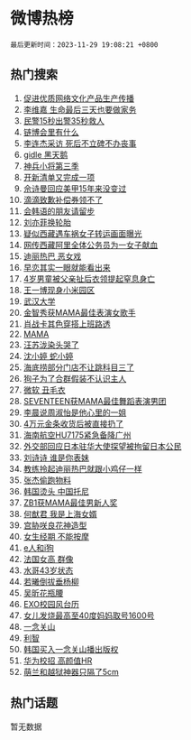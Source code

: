 # 微博热榜

`最后更新时间：2023-11-29 19:08:21 +0800`

## 热门搜索

1. [促进优质网络文化产品生产传播](https://m.weibo.cn/search?containerid=100103type%3D1%26t%3D10%26q%3D%23%E4%BF%83%E8%BF%9B%E4%BC%98%E8%B4%A8%E7%BD%91%E7%BB%9C%E6%96%87%E5%8C%96%E4%BA%A7%E5%93%81%E7%94%9F%E4%BA%A7%E4%BC%A0%E6%92%AD%23&stream_entry_id=51&isnewpage=1&extparam=seat%3D1%26pos%3D0%26dgr%3D0%26cate%3D10103%26c_type%3D51%26q%3D%2523%25E4%25BF%2583%25E8%25BF%259B%25E4%25BC%2598%25E8%25B4%25A8%25E7%25BD%2591%25E7%25BB%259C%25E6%2596%2587%25E5%258C%2596%25E4%25BA%25A7%25E5%2593%2581%25E7%2594%259F%25E4%25BA%25A7%25E4%25BC%25A0%25E6%2592%25AD%2523%26stream_entry_id%3D51%26filter_type%3Drealtimehot%26display_time%3D1701256094%26pre_seqid%3D1701256094158016535219)
1. [李维嘉 生命最后三天也要做家务](https://m.weibo.cn/search?containerid=100103type%3D1%26t%3D10%26q%3D%E6%9D%8E%E7%BB%B4%E5%98%89+%E7%94%9F%E5%91%BD%E6%9C%80%E5%90%8E%E4%B8%89%E5%A4%A9%E4%B9%9F%E8%A6%81%E5%81%9A%E5%AE%B6%E5%8A%A1&stream_entry_id=31&isnewpage=1&extparam=seat%3D1%26c_type%3D31%26dgr%3D0%26cate%3D5001%26q%3D%25E6%259D%258E%25E7%25BB%25B4%25E5%2598%2589%2520%25E7%2594%259F%25E5%2591%25BD%25E6%259C%2580%25E5%2590%258E%25E4%25B8%2589%25E5%25A4%25A9%25E4%25B9%259F%25E8%25A6%2581%25E5%2581%259A%25E5%25AE%25B6%25E5%258A%25A1%26flag%3D1%26band_rank%3D1%26pos%3D0%26filter_type%3Drealtimehot%26stream_entry_id%3D31%26lcate%3D5001%26realpos%3D1%26display_time%3D1701256094%26pre_seqid%3D1701256094158016535219)
1. [民警15秒出警35秒救人](https://m.weibo.cn/search?containerid=100103type%3D1%26t%3D10%26q%3D%23%E6%B0%91%E8%AD%A615%E7%A7%92%E5%87%BA%E8%AD%A635%E7%A7%92%E6%95%91%E4%BA%BA%23&stream_entry_id=31&isnewpage=1&extparam=seat%3D1%26c_type%3D31%26dgr%3D0%26cate%3D5001%26q%3D%2523%25E6%25B0%2591%25E8%25AD%25A615%25E7%25A7%2592%25E5%2587%25BA%25E8%25AD%25A635%25E7%25A7%2592%25E6%2595%2591%25E4%25BA%25BA%2523%26flag%3D32768%26band_rank%3D2%26pos%3D1%26filter_type%3Drealtimehot%26stream_entry_id%3D31%26lcate%3D5001%26realpos%3D2%26display_time%3D1701256094%26pre_seqid%3D1701256094158016535219)
1. [链博会里有什么](https://m.weibo.cn/search?containerid=100103type%3D1%26t%3D10%26q%3D%23%E9%93%BE%E5%8D%9A%E4%BC%9A%E9%87%8C%E6%9C%89%E4%BB%80%E4%B9%88%23&stream_entry_id=31&isnewpage=1&extparam=seat%3D1%26c_type%3D31%26dgr%3D0%26cate%3D5001%26q%3D%2523%25E9%2593%25BE%25E5%258D%259A%25E4%25BC%259A%25E9%2587%258C%25E6%259C%2589%25E4%25BB%2580%25E4%25B9%2588%2523%26flag%3D0%26band_rank%3D3%26pos%3D2%26filter_type%3Drealtimehot%26stream_entry_id%3D31%26lcate%3D5001%26realpos%3D3%26display_time%3D1701256094%26pre_seqid%3D1701256094158016535219)
1. [李连杰采访 死后不立碑不办丧事](https://m.weibo.cn/search?containerid=100103type%3D1%26t%3D10%26q%3D%E6%9D%8E%E8%BF%9E%E6%9D%B0%E9%87%87%E8%AE%BF+%E6%AD%BB%E5%90%8E%E4%B8%8D%E7%AB%8B%E7%A2%91%E4%B8%8D%E5%8A%9E%E4%B8%A7%E4%BA%8B&stream_entry_id=31&isnewpage=1&extparam=seat%3D1%26c_type%3D31%26dgr%3D0%26cate%3D5001%26q%3D%25E6%259D%258E%25E8%25BF%259E%25E6%259D%25B0%25E9%2587%2587%25E8%25AE%25BF%2520%25E6%25AD%25BB%25E5%2590%258E%25E4%25B8%258D%25E7%25AB%258B%25E7%25A2%2591%25E4%25B8%258D%25E5%258A%259E%25E4%25B8%25A7%25E4%25BA%258B%26flag%3D1%26band_rank%3D4%26pos%3D3%26filter_type%3Drealtimehot%26stream_entry_id%3D31%26lcate%3D5001%26realpos%3D4%26display_time%3D1701256094%26pre_seqid%3D1701256094158016535219)
1. [gidle 黑天鹅](https://m.weibo.cn/search?containerid=100103type%3D1%26t%3D10%26q%3Dgidle+%E9%BB%91%E5%A4%A9%E9%B9%85&stream_entry_id=31&isnewpage=1&extparam=seat%3D1%26c_type%3D31%26dgr%3D0%26cate%3D5001%26q%3Dgidle%2520%25E9%25BB%2591%25E5%25A4%25A9%25E9%25B9%2585%26flag%3D1%26band_rank%3D5%26pos%3D4%26filter_type%3Drealtimehot%26stream_entry_id%3D31%26lcate%3D5001%26realpos%3D5%26display_time%3D1701256094%26pre_seqid%3D1701256094158016535219)
1. [神兵小将第三季](https://m.weibo.cn/search?containerid=100103type%3D1%26t%3D10%26q%3D%E7%A5%9E%E5%85%B5%E5%B0%8F%E5%B0%86%E7%AC%AC%E4%B8%89%E5%AD%A3&stream_entry_id=31&isnewpage=1&extparam=seat%3D1%26c_type%3D31%26dgr%3D0%26cate%3D5001%26q%3D%25E7%25A5%259E%25E5%2585%25B5%25E5%25B0%258F%25E5%25B0%2586%25E7%25AC%25AC%25E4%25B8%2589%25E5%25AD%25A3%26flag%3D0%26band_rank%3D6%26pos%3D5%26filter_type%3Drealtimehot%26stream_entry_id%3D31%26lcate%3D5001%26realpos%3D6%26display_time%3D1701256094%26pre_seqid%3D1701256094158016535219)
1. [开新清单又完成一项](https://m.weibo.cn/search?containerid=100103type%3D1%26t%3D10%26q%3D%23%E5%BC%80%E6%96%B0%E6%B8%85%E5%8D%95%E5%8F%88%E5%AE%8C%E6%88%90%E4%B8%80%E9%A1%B9%23&stream_entry_id=31&isnewpage=1&extparam=seat%3D1%26c_type%3D31%26cate%3D5001%26q%3D%2523%25E5%25BC%2580%25E6%2596%25B0%25E6%25B8%2585%25E5%258D%2595%25E5%258F%2588%25E5%25AE%258C%25E6%2588%2590%25E4%25B8%2580%25E9%25A1%25B9%2523%26topic_ad%3D1%26pos%3D6%26adid%3D212763%26dgr%3D0%26band_rank%3D7%26lcate%3D5001%26stream_entry_id%3D31%26is_ad_pos%3D1%26filter_type%3Drealtimehot%26display_time%3D1701256094%26pre_seqid%3D1701256094158016535219)
1. [佘诗曼回应美甲15年来没变过](https://m.weibo.cn/search?containerid=100103type%3D1%26t%3D10%26q%3D%E4%BD%98%E8%AF%97%E6%9B%BC%E5%9B%9E%E5%BA%94%E7%BE%8E%E7%94%B215%E5%B9%B4%E6%9D%A5%E6%B2%A1%E5%8F%98%E8%BF%87&stream_entry_id=31&isnewpage=1&extparam=seat%3D1%26c_type%3D31%26dgr%3D0%26cate%3D5001%26q%3D%25E4%25BD%2598%25E8%25AF%2597%25E6%259B%25BC%25E5%259B%259E%25E5%25BA%2594%25E7%25BE%258E%25E7%2594%25B215%25E5%25B9%25B4%25E6%259D%25A5%25E6%25B2%25A1%25E5%258F%2598%25E8%25BF%2587%26flag%3D2%26band_rank%3D7%26pos%3D7%26filter_type%3Drealtimehot%26stream_entry_id%3D31%26lcate%3D5001%26realpos%3D7%26display_time%3D1701256094%26pre_seqid%3D1701256094158016535219)
1. [滴滴致歉补偿券领不了](https://m.weibo.cn/search?containerid=100103type%3D1%26t%3D10%26q%3D%23%E6%BB%B4%E6%BB%B4%E8%87%B4%E6%AD%89%E8%A1%A5%E5%81%BF%E5%88%B8%E9%A2%86%E4%B8%8D%E4%BA%86%23&stream_entry_id=31&isnewpage=1&extparam=seat%3D1%26c_type%3D31%26dgr%3D0%26cate%3D5001%26q%3D%2523%25E6%25BB%25B4%25E6%25BB%25B4%25E8%2587%25B4%25E6%25AD%2589%25E8%25A1%25A5%25E5%2581%25BF%25E5%2588%25B8%25E9%25A2%2586%25E4%25B8%258D%25E4%25BA%2586%2523%26flag%3D0%26band_rank%3D8%26pos%3D8%26filter_type%3Drealtimehot%26stream_entry_id%3D31%26lcate%3D5001%26realpos%3D8%26display_time%3D1701256094%26pre_seqid%3D1701256094158016535219)
1. [会韩语的朋友请留步](https://m.weibo.cn/search?containerid=100103type%3D1%26t%3D10%26q%3D%E4%BC%9A%E9%9F%A9%E8%AF%AD%E7%9A%84%E6%9C%8B%E5%8F%8B%E8%AF%B7%E7%95%99%E6%AD%A5&stream_entry_id=31&isnewpage=1&extparam=seat%3D1%26c_type%3D31%26dgr%3D0%26cate%3D5001%26q%3D%25E4%25BC%259A%25E9%259F%25A9%25E8%25AF%25AD%25E7%259A%2584%25E6%259C%258B%25E5%258F%258B%25E8%25AF%25B7%25E7%2595%2599%25E6%25AD%25A5%26flag%3D1%26band_rank%3D9%26pos%3D9%26filter_type%3Drealtimehot%26stream_entry_id%3D31%26lcate%3D5001%26realpos%3D9%26display_time%3D1701256094%26pre_seqid%3D1701256094158016535219)
1. [刘亦菲换轮胎](https://m.weibo.cn/search?containerid=100103type%3D1%26t%3D10%26q%3D%23%E5%88%98%E4%BA%A6%E8%8F%B2%E6%8D%A2%E8%BD%AE%E8%83%8E%23&stream_entry_id=31&isnewpage=1&extparam=seat%3D1%26c_type%3D31%26dgr%3D0%26cate%3D5001%26q%3D%2523%25E5%2588%2598%25E4%25BA%25A6%25E8%258F%25B2%25E6%258D%25A2%25E8%25BD%25AE%25E8%2583%258E%2523%26flag%3D0%26band_rank%3D10%26pos%3D10%26filter_type%3Drealtimehot%26stream_entry_id%3D31%26lcate%3D5001%26realpos%3D10%26display_time%3D1701256094%26pre_seqid%3D1701256094158016535219)
1. [疑似西藏遇车祸女子转运画面曝光](https://m.weibo.cn/search?containerid=100103type%3D1%26t%3D10%26q%3D%23%E7%96%91%E4%BC%BC%E8%A5%BF%E8%97%8F%E9%81%87%E8%BD%A6%E7%A5%B8%E5%A5%B3%E5%AD%90%E8%BD%AC%E8%BF%90%E7%94%BB%E9%9D%A2%E6%9B%9D%E5%85%89%23&stream_entry_id=31&isnewpage=1&extparam=seat%3D1%26c_type%3D31%26dgr%3D0%26cate%3D5001%26q%3D%2523%25E7%2596%2591%25E4%25BC%25BC%25E8%25A5%25BF%25E8%2597%258F%25E9%2581%2587%25E8%25BD%25A6%25E7%25A5%25B8%25E5%25A5%25B3%25E5%25AD%2590%25E8%25BD%25AC%25E8%25BF%2590%25E7%2594%25BB%25E9%259D%25A2%25E6%259B%259D%25E5%2585%2589%2523%26flag%3D1%26band_rank%3D11%26pos%3D11%26filter_type%3Drealtimehot%26stream_entry_id%3D31%26lcate%3D5001%26realpos%3D11%26display_time%3D1701256094%26pre_seqid%3D1701256094158016535219)
1. [网传西藏阿里全体公务员为一女子献血](https://m.weibo.cn/search?containerid=100103type%3D1%26t%3D10%26q%3D%23%E7%BD%91%E4%BC%A0%E8%A5%BF%E8%97%8F%E9%98%BF%E9%87%8C%E5%85%A8%E4%BD%93%E5%85%AC%E5%8A%A1%E5%91%98%E4%B8%BA%E4%B8%80%E5%A5%B3%E5%AD%90%E7%8C%AE%E8%A1%80%23&stream_entry_id=31&isnewpage=1&extparam=seat%3D1%26c_type%3D31%26dgr%3D0%26cate%3D5001%26q%3D%2523%25E7%25BD%2591%25E4%25BC%25A0%25E8%25A5%25BF%25E8%2597%258F%25E9%2598%25BF%25E9%2587%258C%25E5%2585%25A8%25E4%25BD%2593%25E5%2585%25AC%25E5%258A%25A1%25E5%2591%2598%25E4%25B8%25BA%25E4%25B8%2580%25E5%25A5%25B3%25E5%25AD%2590%25E7%258C%25AE%25E8%25A1%2580%2523%26flag%3D0%26band_rank%3D12%26pos%3D12%26filter_type%3Drealtimehot%26stream_entry_id%3D31%26lcate%3D5001%26realpos%3D12%26display_time%3D1701256094%26pre_seqid%3D1701256094158016535219)
1. [迪丽热巴 恶女戏](https://m.weibo.cn/search?containerid=100103type%3D1%26t%3D10%26q%3D%E8%BF%AA%E4%B8%BD%E7%83%AD%E5%B7%B4+%E6%81%B6%E5%A5%B3%E6%88%8F&stream_entry_id=31&isnewpage=1&extparam=seat%3D1%26c_type%3D31%26dgr%3D0%26cate%3D5001%26q%3D%25E8%25BF%25AA%25E4%25B8%25BD%25E7%2583%25AD%25E5%25B7%25B4%2520%25E6%2581%25B6%25E5%25A5%25B3%25E6%2588%258F%26flag%3D0%26band_rank%3D13%26pos%3D13%26filter_type%3Drealtimehot%26stream_entry_id%3D31%26lcate%3D5001%26realpos%3D13%26display_time%3D1701256094%26pre_seqid%3D1701256094158016535219)
1. [早恋其实一眼就能看出来](https://m.weibo.cn/search?containerid=100103type%3D1%26t%3D10%26q%3D%E6%97%A9%E6%81%8B%E5%85%B6%E5%AE%9E%E4%B8%80%E7%9C%BC%E5%B0%B1%E8%83%BD%E7%9C%8B%E5%87%BA%E6%9D%A5&stream_entry_id=31&isnewpage=1&extparam=seat%3D1%26c_type%3D31%26dgr%3D0%26cate%3D5001%26q%3D%25E6%2597%25A9%25E6%2581%258B%25E5%2585%25B6%25E5%25AE%259E%25E4%25B8%2580%25E7%259C%25BC%25E5%25B0%25B1%25E8%2583%25BD%25E7%259C%258B%25E5%2587%25BA%25E6%259D%25A5%26flag%3D1%26band_rank%3D14%26pos%3D14%26filter_type%3Drealtimehot%26stream_entry_id%3D31%26lcate%3D5001%26realpos%3D14%26display_time%3D1701256094%26pre_seqid%3D1701256094158016535219)
1. [4岁男童被父亲扯后衣领提起窒息身亡](https://m.weibo.cn/search?containerid=100103type%3D1%26t%3D10%26q%3D%234%E5%B2%81%E7%94%B7%E7%AB%A5%E8%A2%AB%E7%88%B6%E4%BA%B2%E6%89%AF%E5%90%8E%E8%A1%A3%E9%A2%86%E6%8F%90%E8%B5%B7%E7%AA%92%E6%81%AF%E8%BA%AB%E4%BA%A1%23&stream_entry_id=31&isnewpage=1&extparam=seat%3D1%26c_type%3D31%26dgr%3D0%26cate%3D5001%26q%3D%25234%25E5%25B2%2581%25E7%2594%25B7%25E7%25AB%25A5%25E8%25A2%25AB%25E7%2588%25B6%25E4%25BA%25B2%25E6%2589%25AF%25E5%2590%258E%25E8%25A1%25A3%25E9%25A2%2586%25E6%258F%2590%25E8%25B5%25B7%25E7%25AA%2592%25E6%2581%25AF%25E8%25BA%25AB%25E4%25BA%25A1%2523%26flag%3D2%26band_rank%3D15%26pos%3D15%26filter_type%3Drealtimehot%26stream_entry_id%3D31%26lcate%3D5001%26realpos%3D15%26display_time%3D1701256094%26pre_seqid%3D1701256094158016535219)
1. [王一博现身小米园区](https://m.weibo.cn/search?containerid=100103type%3D1%26t%3D10%26q%3D%23%E7%8E%8B%E4%B8%80%E5%8D%9A%E7%8E%B0%E8%BA%AB%E5%B0%8F%E7%B1%B3%E5%9B%AD%E5%8C%BA%23&stream_entry_id=31&isnewpage=1&extparam=seat%3D1%26c_type%3D31%26dgr%3D0%26cate%3D5001%26q%3D%2523%25E7%258E%258B%25E4%25B8%2580%25E5%258D%259A%25E7%258E%25B0%25E8%25BA%25AB%25E5%25B0%258F%25E7%25B1%25B3%25E5%259B%25AD%25E5%258C%25BA%2523%26flag%3D1%26band_rank%3D16%26pos%3D16%26filter_type%3Drealtimehot%26stream_entry_id%3D31%26lcate%3D5001%26realpos%3D16%26display_time%3D1701256094%26pre_seqid%3D1701256094158016535219)
1. [武汉大学](https://m.weibo.cn/search?containerid=100103type%3D1%26t%3D10%26q%3D%E6%AD%A6%E6%B1%89%E5%A4%A7%E5%AD%A6&stream_entry_id=31&isnewpage=1&extparam=seat%3D1%26c_type%3D31%26dgr%3D0%26cate%3D5001%26q%3D%25E6%25AD%25A6%25E6%25B1%2589%25E5%25A4%25A7%25E5%25AD%25A6%26flag%3D0%26band_rank%3D17%26pos%3D17%26filter_type%3Drealtimehot%26stream_entry_id%3D31%26lcate%3D5001%26realpos%3D17%26display_time%3D1701256094%26pre_seqid%3D1701256094158016535219)
1. [金智秀获MAMA最佳表演女歌手](https://m.weibo.cn/search?containerid=100103type%3D1%26t%3D10%26q%3D%23%E9%87%91%E6%99%BA%E7%A7%80%E8%8E%B7MAMA%E6%9C%80%E4%BD%B3%E8%A1%A8%E6%BC%94%E5%A5%B3%E6%AD%8C%E6%89%8B%23&stream_entry_id=31&isnewpage=1&extparam=seat%3D1%26c_type%3D31%26dgr%3D0%26cate%3D5001%26q%3D%2523%25E9%2587%2591%25E6%2599%25BA%25E7%25A7%2580%25E8%258E%25B7MAMA%25E6%259C%2580%25E4%25BD%25B3%25E8%25A1%25A8%25E6%25BC%2594%25E5%25A5%25B3%25E6%25AD%258C%25E6%2589%258B%2523%26flag%3D1%26band_rank%3D18%26pos%3D18%26filter_type%3Drealtimehot%26stream_entry_id%3D31%26lcate%3D5001%26realpos%3D18%26display_time%3D1701256094%26pre_seqid%3D1701256094158016535219)
1. [肖战卡其色穿搭上班路透](https://m.weibo.cn/search?containerid=100103type%3D1%26t%3D10%26q%3D%23%E8%82%96%E6%88%98%E5%8D%A1%E5%85%B6%E8%89%B2%E7%A9%BF%E6%90%AD%E4%B8%8A%E7%8F%AD%E8%B7%AF%E9%80%8F%23&stream_entry_id=31&isnewpage=1&extparam=seat%3D1%26c_type%3D31%26dgr%3D0%26cate%3D5001%26q%3D%2523%25E8%2582%2596%25E6%2588%2598%25E5%258D%25A1%25E5%2585%25B6%25E8%2589%25B2%25E7%25A9%25BF%25E6%2590%25AD%25E4%25B8%258A%25E7%258F%25AD%25E8%25B7%25AF%25E9%2580%258F%2523%26flag%3D1%26band_rank%3D19%26pos%3D19%26filter_type%3Drealtimehot%26stream_entry_id%3D31%26lcate%3D5001%26realpos%3D19%26display_time%3D1701256094%26pre_seqid%3D1701256094158016535219)
1. [MAMA](https://m.weibo.cn/search?containerid=100103type%3D1%26t%3D10%26q%3DMAMA&stream_entry_id=31&isnewpage=1&extparam=seat%3D1%26c_type%3D31%26dgr%3D0%26cate%3D5001%26q%3DMAMA%26flag%3D0%26band_rank%3D20%26pos%3D20%26filter_type%3Drealtimehot%26stream_entry_id%3D31%26lcate%3D5001%26realpos%3D20%26display_time%3D1701256094%26pre_seqid%3D1701256094158016535219)
1. [汪苏泷染头哭了](https://m.weibo.cn/search?containerid=100103type%3D1%26t%3D10%26q%3D%23%E6%B1%AA%E8%8B%8F%E6%B3%B7%E6%9F%93%E5%A4%B4%E5%93%AD%E4%BA%86%23&stream_entry_id=31&isnewpage=1&extparam=seat%3D1%26c_type%3D31%26dgr%3D0%26cate%3D5001%26q%3D%2523%25E6%25B1%25AA%25E8%258B%258F%25E6%25B3%25B7%25E6%259F%2593%25E5%25A4%25B4%25E5%2593%25AD%25E4%25BA%2586%2523%26flag%3D1%26band_rank%3D21%26pos%3D21%26filter_type%3Drealtimehot%26stream_entry_id%3D31%26lcate%3D5001%26realpos%3D21%26display_time%3D1701256094%26pre_seqid%3D1701256094158016535219)
1. [沈小婷 蛇小婷](https://m.weibo.cn/search?containerid=100103type%3D1%26t%3D10%26q%3D%E6%B2%88%E5%B0%8F%E5%A9%B7+%E8%9B%87%E5%B0%8F%E5%A9%B7&stream_entry_id=31&isnewpage=1&extparam=seat%3D1%26c_type%3D31%26dgr%3D0%26cate%3D5001%26q%3D%25E6%25B2%2588%25E5%25B0%258F%25E5%25A9%25B7%2520%25E8%259B%2587%25E5%25B0%258F%25E5%25A9%25B7%26flag%3D1%26band_rank%3D22%26pos%3D22%26filter_type%3Drealtimehot%26stream_entry_id%3D31%26lcate%3D5001%26realpos%3D22%26display_time%3D1701256094%26pre_seqid%3D1701256094158016535219)
1. [海底捞部分门店不让跳科目三了](https://m.weibo.cn/search?containerid=100103type%3D1%26t%3D10%26q%3D%23%E6%B5%B7%E5%BA%95%E6%8D%9E%E9%83%A8%E5%88%86%E9%97%A8%E5%BA%97%E4%B8%8D%E8%AE%A9%E8%B7%B3%E7%A7%91%E7%9B%AE%E4%B8%89%E4%BA%86%23&stream_entry_id=31&isnewpage=1&extparam=seat%3D1%26c_type%3D31%26dgr%3D0%26cate%3D5001%26q%3D%2523%25E6%25B5%25B7%25E5%25BA%2595%25E6%258D%259E%25E9%2583%25A8%25E5%2588%2586%25E9%2597%25A8%25E5%25BA%2597%25E4%25B8%258D%25E8%25AE%25A9%25E8%25B7%25B3%25E7%25A7%2591%25E7%259B%25AE%25E4%25B8%2589%25E4%25BA%2586%2523%26flag%3D1%26band_rank%3D23%26pos%3D23%26filter_type%3Drealtimehot%26stream_entry_id%3D31%26lcate%3D5001%26realpos%3D23%26display_time%3D1701256094%26pre_seqid%3D1701256094158016535219)
1. [狗子为了合群假装不认识主人](https://m.weibo.cn/search?containerid=100103type%3D1%26t%3D10%26q%3D%23%E7%8B%97%E5%AD%90%E4%B8%BA%E4%BA%86%E5%90%88%E7%BE%A4%E5%81%87%E8%A3%85%E4%B8%8D%E8%AE%A4%E8%AF%86%E4%B8%BB%E4%BA%BA%23&stream_entry_id=31&isnewpage=1&extparam=seat%3D1%26c_type%3D31%26dgr%3D0%26cate%3D5001%26q%3D%2523%25E7%258B%2597%25E5%25AD%2590%25E4%25B8%25BA%25E4%25BA%2586%25E5%2590%2588%25E7%25BE%25A4%25E5%2581%2587%25E8%25A3%2585%25E4%25B8%258D%25E8%25AE%25A4%25E8%25AF%2586%25E4%25B8%25BB%25E4%25BA%25BA%2523%26flag%3D1%26band_rank%3D24%26pos%3D24%26filter_type%3Drealtimehot%26stream_entry_id%3D31%26lcate%3D5001%26realpos%3D24%26display_time%3D1701256094%26pre_seqid%3D1701256094158016535219)
1. [微软 丑毛衣](https://m.weibo.cn/search?containerid=100103type%3D1%26t%3D10%26q%3D%E5%BE%AE%E8%BD%AF+%E4%B8%91%E6%AF%9B%E8%A1%A3&stream_entry_id=31&isnewpage=1&extparam=seat%3D1%26c_type%3D31%26dgr%3D0%26cate%3D5001%26q%3D%25E5%25BE%25AE%25E8%25BD%25AF%2520%25E4%25B8%2591%25E6%25AF%259B%25E8%25A1%25A3%26flag%3D1%26band_rank%3D25%26pos%3D25%26filter_type%3Drealtimehot%26stream_entry_id%3D31%26lcate%3D5001%26realpos%3D25%26display_time%3D1701256094%26pre_seqid%3D1701256094158016535219)
1. [SEVENTEEN获MAMA最佳舞蹈表演男团](https://m.weibo.cn/search?containerid=100103type%3D1%26t%3D10%26q%3D%23SEVENTEEN%E8%8E%B7MAMA%E6%9C%80%E4%BD%B3%E8%88%9E%E8%B9%88%E8%A1%A8%E6%BC%94%E7%94%B7%E5%9B%A2%23&stream_entry_id=31&isnewpage=1&extparam=seat%3D1%26c_type%3D31%26dgr%3D0%26cate%3D5001%26q%3D%2523SEVENTEEN%25E8%258E%25B7MAMA%25E6%259C%2580%25E4%25BD%25B3%25E8%2588%259E%25E8%25B9%2588%25E8%25A1%25A8%25E6%25BC%2594%25E7%2594%25B7%25E5%259B%25A2%2523%26flag%3D1%26band_rank%3D26%26pos%3D26%26filter_type%3Drealtimehot%26stream_entry_id%3D31%26lcate%3D5001%26realpos%3D26%26display_time%3D1701256094%26pre_seqid%3D1701256094158016535219)
1. [李晨说周淑怡是他心里的一姐](https://m.weibo.cn/search?containerid=100103type%3D1%26t%3D10%26q%3D%23%E6%9D%8E%E6%99%A8%E8%AF%B4%E5%91%A8%E6%B7%91%E6%80%A1%E6%98%AF%E4%BB%96%E5%BF%83%E9%87%8C%E7%9A%84%E4%B8%80%E5%A7%90%23&stream_entry_id=31&isnewpage=1&extparam=seat%3D1%26c_type%3D31%26dgr%3D0%26cate%3D5001%26q%3D%2523%25E6%259D%258E%25E6%2599%25A8%25E8%25AF%25B4%25E5%2591%25A8%25E6%25B7%2591%25E6%2580%25A1%25E6%2598%25AF%25E4%25BB%2596%25E5%25BF%2583%25E9%2587%258C%25E7%259A%2584%25E4%25B8%2580%25E5%25A7%2590%2523%26flag%3D0%26band_rank%3D27%26pos%3D27%26filter_type%3Drealtimehot%26stream_entry_id%3D31%26lcate%3D5001%26realpos%3D27%26display_time%3D1701256094%26pre_seqid%3D1701256094158016535219)
1. [4万元金条收货后被直接扔了](https://m.weibo.cn/search?containerid=100103type%3D1%26t%3D10%26q%3D%234%E4%B8%87%E5%85%83%E9%87%91%E6%9D%A1%E6%94%B6%E8%B4%A7%E5%90%8E%E8%A2%AB%E7%9B%B4%E6%8E%A5%E6%89%94%E4%BA%86%23&stream_entry_id=31&isnewpage=1&extparam=seat%3D1%26c_type%3D31%26dgr%3D0%26cate%3D5001%26q%3D%25234%25E4%25B8%2587%25E5%2585%2583%25E9%2587%2591%25E6%259D%25A1%25E6%2594%25B6%25E8%25B4%25A7%25E5%2590%258E%25E8%25A2%25AB%25E7%259B%25B4%25E6%258E%25A5%25E6%2589%2594%25E4%25BA%2586%2523%26flag%3D0%26band_rank%3D28%26pos%3D28%26filter_type%3Drealtimehot%26stream_entry_id%3D31%26lcate%3D5001%26realpos%3D28%26display_time%3D1701256094%26pre_seqid%3D1701256094158016535219)
1. [海南航空HU7175紧急备降广州](https://m.weibo.cn/search?containerid=100103type%3D1%26t%3D10%26q%3D%23%E6%B5%B7%E5%8D%97%E8%88%AA%E7%A9%BAHU7175%E7%B4%A7%E6%80%A5%E5%A4%87%E9%99%8D%E5%B9%BF%E5%B7%9E%23&stream_entry_id=31&isnewpage=1&extparam=seat%3D1%26c_type%3D31%26dgr%3D0%26cate%3D5001%26q%3D%2523%25E6%25B5%25B7%25E5%258D%2597%25E8%2588%25AA%25E7%25A9%25BAHU7175%25E7%25B4%25A7%25E6%2580%25A5%25E5%25A4%2587%25E9%2599%258D%25E5%25B9%25BF%25E5%25B7%259E%2523%26flag%3D0%26band_rank%3D29%26pos%3D29%26filter_type%3Drealtimehot%26stream_entry_id%3D31%26lcate%3D5001%26realpos%3D29%26display_time%3D1701256094%26pre_seqid%3D1701256094158016535219)
1. [外交部回应日本驻华大使探望被拘留日本公民](https://m.weibo.cn/search?containerid=100103type%3D1%26t%3D10%26q%3D%23%E5%A4%96%E4%BA%A4%E9%83%A8%E5%9B%9E%E5%BA%94%E6%97%A5%E6%9C%AC%E9%A9%BB%E5%8D%8E%E5%A4%A7%E4%BD%BF%E6%8E%A2%E6%9C%9B%E8%A2%AB%E6%8B%98%E7%95%99%E6%97%A5%E6%9C%AC%E5%85%AC%E6%B0%91%23&stream_entry_id=31&isnewpage=1&extparam=seat%3D1%26c_type%3D31%26dgr%3D0%26cate%3D5001%26q%3D%2523%25E5%25A4%2596%25E4%25BA%25A4%25E9%2583%25A8%25E5%259B%259E%25E5%25BA%2594%25E6%2597%25A5%25E6%259C%25AC%25E9%25A9%25BB%25E5%258D%258E%25E5%25A4%25A7%25E4%25BD%25BF%25E6%258E%25A2%25E6%259C%259B%25E8%25A2%25AB%25E6%258B%2598%25E7%2595%2599%25E6%2597%25A5%25E6%259C%25AC%25E5%2585%25AC%25E6%25B0%2591%2523%26flag%3D0%26band_rank%3D30%26pos%3D30%26filter_type%3Drealtimehot%26stream_entry_id%3D31%26lcate%3D5001%26realpos%3D30%26display_time%3D1701256094%26pre_seqid%3D1701256094158016535219)
1. [刘诗诗 谁是你表妹](https://m.weibo.cn/search?containerid=100103type%3D1%26t%3D10%26q%3D%E5%88%98%E8%AF%97%E8%AF%97+%E8%B0%81%E6%98%AF%E4%BD%A0%E8%A1%A8%E5%A6%B9&stream_entry_id=31&isnewpage=1&extparam=seat%3D1%26c_type%3D31%26dgr%3D0%26cate%3D5001%26q%3D%25E5%2588%2598%25E8%25AF%2597%25E8%25AF%2597%2520%25E8%25B0%2581%25E6%2598%25AF%25E4%25BD%25A0%25E8%25A1%25A8%25E5%25A6%25B9%26flag%3D1%26band_rank%3D31%26pos%3D31%26filter_type%3Drealtimehot%26stream_entry_id%3D31%26lcate%3D5001%26realpos%3D31%26display_time%3D1701256094%26pre_seqid%3D1701256094158016535219)
1. [教练拎起迪丽热巴就跟小鸡仔一样](https://m.weibo.cn/search?containerid=100103type%3D1%26t%3D10%26q%3D%23%E6%95%99%E7%BB%83%E6%8B%8E%E8%B5%B7%E8%BF%AA%E4%B8%BD%E7%83%AD%E5%B7%B4%E5%B0%B1%E8%B7%9F%E5%B0%8F%E9%B8%A1%E4%BB%94%E4%B8%80%E6%A0%B7%23&stream_entry_id=31&isnewpage=1&extparam=seat%3D1%26c_type%3D31%26dgr%3D0%26cate%3D5001%26q%3D%2523%25E6%2595%2599%25E7%25BB%2583%25E6%258B%258E%25E8%25B5%25B7%25E8%25BF%25AA%25E4%25B8%25BD%25E7%2583%25AD%25E5%25B7%25B4%25E5%25B0%25B1%25E8%25B7%259F%25E5%25B0%258F%25E9%25B8%25A1%25E4%25BB%2594%25E4%25B8%2580%25E6%25A0%25B7%2523%26flag%3D1%26band_rank%3D32%26pos%3D32%26filter_type%3Drealtimehot%26stream_entry_id%3D31%26lcate%3D5001%26realpos%3D32%26display_time%3D1701256094%26pre_seqid%3D1701256094158016535219)
1. [张杰偷跑物料](https://m.weibo.cn/search?containerid=100103type%3D1%26t%3D10%26q%3D%23%E5%BC%A0%E6%9D%B0%E5%81%B7%E8%B7%91%E7%89%A9%E6%96%99%23&stream_entry_id=31&isnewpage=1&extparam=seat%3D1%26c_type%3D31%26dgr%3D0%26cate%3D5001%26q%3D%2523%25E5%25BC%25A0%25E6%259D%25B0%25E5%2581%25B7%25E8%25B7%2591%25E7%2589%25A9%25E6%2596%2599%2523%26flag%3D1%26band_rank%3D33%26pos%3D33%26filter_type%3Drealtimehot%26stream_entry_id%3D31%26lcate%3D5001%26realpos%3D33%26display_time%3D1701256094%26pre_seqid%3D1701256094158016535219)
1. [韩国烫头 中国托尼](https://m.weibo.cn/search?containerid=100103type%3D1%26t%3D10%26q%3D%E9%9F%A9%E5%9B%BD%E7%83%AB%E5%A4%B4+%E4%B8%AD%E5%9B%BD%E6%89%98%E5%B0%BC&stream_entry_id=31&isnewpage=1&extparam=seat%3D1%26c_type%3D31%26dgr%3D0%26cate%3D5001%26q%3D%25E9%259F%25A9%25E5%259B%25BD%25E7%2583%25AB%25E5%25A4%25B4%2520%25E4%25B8%25AD%25E5%259B%25BD%25E6%2589%2598%25E5%25B0%25BC%26flag%3D1%26band_rank%3D34%26pos%3D34%26filter_type%3Drealtimehot%26stream_entry_id%3D31%26lcate%3D5001%26realpos%3D34%26display_time%3D1701256094%26pre_seqid%3D1701256094158016535219)
1. [ZB1获MAMA最佳男新人奖](https://m.weibo.cn/search?containerid=100103type%3D1%26t%3D10%26q%3D%23ZB1%E8%8E%B7MAMA%E6%9C%80%E4%BD%B3%E7%94%B7%E6%96%B0%E4%BA%BA%E5%A5%96%23&stream_entry_id=31&isnewpage=1&extparam=seat%3D1%26c_type%3D31%26dgr%3D0%26cate%3D5001%26q%3D%2523ZB1%25E8%258E%25B7MAMA%25E6%259C%2580%25E4%25BD%25B3%25E7%2594%25B7%25E6%2596%25B0%25E4%25BA%25BA%25E5%25A5%2596%2523%26flag%3D1%26band_rank%3D35%26pos%3D35%26filter_type%3Drealtimehot%26stream_entry_id%3D31%26lcate%3D5001%26realpos%3D35%26display_time%3D1701256094%26pre_seqid%3D1701256094158016535219)
1. [何猷君 我是上海女婿](https://m.weibo.cn/search?containerid=100103type%3D1%26t%3D10%26q%3D%E4%BD%95%E7%8C%B7%E5%90%9B+%E6%88%91%E6%98%AF%E4%B8%8A%E6%B5%B7%E5%A5%B3%E5%A9%BF&stream_entry_id=31&isnewpage=1&extparam=seat%3D1%26c_type%3D31%26dgr%3D0%26cate%3D5001%26q%3D%25E4%25BD%2595%25E7%258C%25B7%25E5%2590%259B%2520%25E6%2588%2591%25E6%2598%25AF%25E4%25B8%258A%25E6%25B5%25B7%25E5%25A5%25B3%25E5%25A9%25BF%26flag%3D1%26band_rank%3D36%26pos%3D36%26filter_type%3Drealtimehot%26stream_entry_id%3D31%26lcate%3D5001%26realpos%3D36%26display_time%3D1701256094%26pre_seqid%3D1701256094158016535219)
1. [宫胁咲良花神造型](https://m.weibo.cn/search?containerid=100103type%3D1%26t%3D10%26q%3D%23%E5%AE%AB%E8%83%81%E5%92%B2%E8%89%AF%E8%8A%B1%E7%A5%9E%E9%80%A0%E5%9E%8B%23&stream_entry_id=31&isnewpage=1&extparam=seat%3D1%26c_type%3D31%26dgr%3D0%26cate%3D5001%26q%3D%2523%25E5%25AE%25AB%25E8%2583%2581%25E5%2592%25B2%25E8%2589%25AF%25E8%258A%25B1%25E7%25A5%259E%25E9%2580%25A0%25E5%259E%258B%2523%26flag%3D0%26band_rank%3D37%26pos%3D37%26filter_type%3Drealtimehot%26stream_entry_id%3D31%26lcate%3D5001%26realpos%3D37%26display_time%3D1701256094%26pre_seqid%3D1701256094158016535219)
1. [女生经期 不能按摩](https://m.weibo.cn/search?containerid=100103type%3D1%26t%3D10%26q%3D%E5%A5%B3%E7%94%9F%E7%BB%8F%E6%9C%9F+%E4%B8%8D%E8%83%BD%E6%8C%89%E6%91%A9&stream_entry_id=31&isnewpage=1&extparam=seat%3D1%26c_type%3D31%26dgr%3D0%26cate%3D5001%26q%3D%25E5%25A5%25B3%25E7%2594%259F%25E7%25BB%258F%25E6%259C%259F%2520%25E4%25B8%258D%25E8%2583%25BD%25E6%258C%2589%25E6%2591%25A9%26flag%3D0%26band_rank%3D38%26pos%3D38%26filter_type%3Drealtimehot%26stream_entry_id%3D31%26lcate%3D5001%26realpos%3D38%26display_time%3D1701256094%26pre_seqid%3D1701256094158016535219)
1. [e人和i狗](https://m.weibo.cn/search?containerid=100103type%3D1%26t%3D10%26q%3De%E4%BA%BA%E5%92%8Ci%E7%8B%97&stream_entry_id=31&isnewpage=1&extparam=seat%3D1%26c_type%3D31%26dgr%3D0%26cate%3D5001%26q%3De%25E4%25BA%25BA%25E5%2592%258Ci%25E7%258B%2597%26flag%3D0%26band_rank%3D39%26pos%3D39%26filter_type%3Drealtimehot%26stream_entry_id%3D31%26lcate%3D5001%26realpos%3D39%26display_time%3D1701256094%26pre_seqid%3D1701256094158016535219)
1. [法国女高 群像](https://m.weibo.cn/search?containerid=100103type%3D1%26t%3D10%26q%3D%E6%B3%95%E5%9B%BD%E5%A5%B3%E9%AB%98+%E7%BE%A4%E5%83%8F&stream_entry_id=31&isnewpage=1&extparam=seat%3D1%26c_type%3D31%26dgr%3D0%26cate%3D5001%26q%3D%25E6%25B3%2595%25E5%259B%25BD%25E5%25A5%25B3%25E9%25AB%2598%2520%25E7%25BE%25A4%25E5%2583%258F%26flag%3D1%26band_rank%3D40%26pos%3D40%26filter_type%3Drealtimehot%26stream_entry_id%3D31%26lcate%3D5001%26realpos%3D40%26display_time%3D1701256094%26pre_seqid%3D1701256094158016535219)
1. [水哥43岁状态](https://m.weibo.cn/search?containerid=100103type%3D1%26t%3D10%26q%3D%23%E6%B0%B4%E5%93%A543%E5%B2%81%E7%8A%B6%E6%80%81%23&stream_entry_id=31&isnewpage=1&extparam=seat%3D1%26c_type%3D31%26dgr%3D0%26cate%3D5001%26q%3D%2523%25E6%25B0%25B4%25E5%2593%25A543%25E5%25B2%2581%25E7%258A%25B6%25E6%2580%2581%2523%26flag%3D0%26band_rank%3D41%26pos%3D41%26filter_type%3Drealtimehot%26stream_entry_id%3D31%26lcate%3D5001%26realpos%3D41%26display_time%3D1701256094%26pre_seqid%3D1701256094158016535219)
1. [若曦倒拔垂杨柳](https://m.weibo.cn/search?containerid=100103type%3D1%26t%3D10%26q%3D%23%E8%8B%A5%E6%9B%A6%E5%80%92%E6%8B%94%E5%9E%82%E6%9D%A8%E6%9F%B3%23&stream_entry_id=31&isnewpage=1&extparam=seat%3D1%26c_type%3D31%26dgr%3D0%26cate%3D5001%26q%3D%2523%25E8%258B%25A5%25E6%259B%25A6%25E5%2580%2592%25E6%258B%2594%25E5%259E%2582%25E6%259D%25A8%25E6%259F%25B3%2523%26flag%3D0%26band_rank%3D42%26pos%3D42%26filter_type%3Drealtimehot%26stream_entry_id%3D31%26lcate%3D5001%26realpos%3D42%26display_time%3D1701256094%26pre_seqid%3D1701256094158016535219)
1. [吴昕花瓶腰](https://m.weibo.cn/search?containerid=100103type%3D1%26t%3D10%26q%3D%23%E5%90%B4%E6%98%95%E8%8A%B1%E7%93%B6%E8%85%B0%23&stream_entry_id=31&isnewpage=1&extparam=seat%3D1%26c_type%3D31%26dgr%3D0%26cate%3D5001%26q%3D%2523%25E5%2590%25B4%25E6%2598%2595%25E8%258A%25B1%25E7%2593%25B6%25E8%2585%25B0%2523%26flag%3D0%26band_rank%3D43%26pos%3D43%26filter_type%3Drealtimehot%26stream_entry_id%3D31%26lcate%3D5001%26realpos%3D43%26display_time%3D1701256094%26pre_seqid%3D1701256094158016535219)
1. [EXO校园风台历](https://m.weibo.cn/search?containerid=100103type%3D1%26t%3D10%26q%3D%23EXO%E6%A0%A1%E5%9B%AD%E9%A3%8E%E5%8F%B0%E5%8E%86%23&stream_entry_id=31&isnewpage=1&extparam=seat%3D1%26c_type%3D31%26dgr%3D0%26cate%3D5001%26q%3D%2523EXO%25E6%25A0%25A1%25E5%259B%25AD%25E9%25A3%258E%25E5%258F%25B0%25E5%258E%2586%2523%26flag%3D0%26band_rank%3D44%26pos%3D44%26filter_type%3Drealtimehot%26stream_entry_id%3D31%26lcate%3D5001%26realpos%3D44%26display_time%3D1701256094%26pre_seqid%3D1701256094158016535219)
1. [女儿发烧最高至40度妈妈取号1600号](https://m.weibo.cn/search?containerid=100103type%3D1%26t%3D10%26q%3D%23%E5%A5%B3%E5%84%BF%E5%8F%91%E7%83%A7%E6%9C%80%E9%AB%98%E8%87%B340%E5%BA%A6%E5%A6%88%E5%A6%88%E5%8F%96%E5%8F%B71600%E5%8F%B7%23&stream_entry_id=31&isnewpage=1&extparam=seat%3D1%26c_type%3D31%26dgr%3D0%26cate%3D5001%26q%3D%2523%25E5%25A5%25B3%25E5%2584%25BF%25E5%258F%2591%25E7%2583%25A7%25E6%259C%2580%25E9%25AB%2598%25E8%2587%25B340%25E5%25BA%25A6%25E5%25A6%2588%25E5%25A6%2588%25E5%258F%2596%25E5%258F%25B71600%25E5%258F%25B7%2523%26flag%3D0%26band_rank%3D45%26pos%3D45%26filter_type%3Drealtimehot%26stream_entry_id%3D31%26lcate%3D5001%26realpos%3D45%26display_time%3D1701256094%26pre_seqid%3D1701256094158016535219)
1. [一念关山](https://m.weibo.cn/search?containerid=100103type%3D1%26t%3D10%26q%3D%E4%B8%80%E5%BF%B5%E5%85%B3%E5%B1%B1&stream_entry_id=31&isnewpage=1&extparam=seat%3D1%26c_type%3D31%26dgr%3D0%26cate%3D5001%26q%3D%25E4%25B8%2580%25E5%25BF%25B5%25E5%2585%25B3%25E5%25B1%25B1%26flag%3D0%26band_rank%3D46%26pos%3D46%26filter_type%3Drealtimehot%26stream_entry_id%3D31%26lcate%3D5001%26realpos%3D46%26display_time%3D1701256094%26pre_seqid%3D1701256094158016535219)
1. [利智](https://m.weibo.cn/search?containerid=100103type%3D1%26t%3D10%26q%3D%E5%88%A9%E6%99%BA&stream_entry_id=31&isnewpage=1&extparam=seat%3D1%26c_type%3D31%26dgr%3D0%26cate%3D5001%26q%3D%25E5%2588%25A9%25E6%2599%25BA%26flag%3D1%26band_rank%3D47%26pos%3D47%26filter_type%3Drealtimehot%26stream_entry_id%3D31%26lcate%3D5001%26realpos%3D47%26display_time%3D1701256094%26pre_seqid%3D1701256094158016535219)
1. [韩国买入一念关山播出版权](https://m.weibo.cn/search?containerid=100103type%3D1%26t%3D10%26q%3D%E9%9F%A9%E5%9B%BD%E4%B9%B0%E5%85%A5%E4%B8%80%E5%BF%B5%E5%85%B3%E5%B1%B1%E6%92%AD%E5%87%BA%E7%89%88%E6%9D%83&stream_entry_id=31&isnewpage=1&extparam=seat%3D1%26c_type%3D31%26dgr%3D0%26cate%3D5001%26q%3D%25E9%259F%25A9%25E5%259B%25BD%25E4%25B9%25B0%25E5%2585%25A5%25E4%25B8%2580%25E5%25BF%25B5%25E5%2585%25B3%25E5%25B1%25B1%25E6%2592%25AD%25E5%2587%25BA%25E7%2589%2588%25E6%259D%2583%26flag%3D0%26band_rank%3D48%26pos%3D48%26filter_type%3Drealtimehot%26stream_entry_id%3D31%26lcate%3D5001%26realpos%3D48%26display_time%3D1701256094%26pre_seqid%3D1701256094158016535219)
1. [华为校招 高颜值HR](https://m.weibo.cn/search?containerid=100103type%3D1%26t%3D10%26q%3D%E5%8D%8E%E4%B8%BA%E6%A0%A1%E6%8B%9B+%E9%AB%98%E9%A2%9C%E5%80%BCHR&stream_entry_id=31&isnewpage=1&extparam=seat%3D1%26c_type%3D31%26dgr%3D0%26cate%3D5001%26q%3D%25E5%258D%258E%25E4%25B8%25BA%25E6%25A0%25A1%25E6%258B%259B%2520%25E9%25AB%2598%25E9%25A2%259C%25E5%2580%25BCHR%26flag%3D1%26band_rank%3D49%26pos%3D49%26filter_type%3Drealtimehot%26stream_entry_id%3D31%26lcate%3D5001%26realpos%3D49%26display_time%3D1701256094%26pre_seqid%3D1701256094158016535219)
1. [萌兰和越狱神器只隔了5cm](https://m.weibo.cn/search?containerid=100103type%3D1%26t%3D10%26q%3D%23%E8%90%8C%E5%85%B0%E5%92%8C%E8%B6%8A%E7%8B%B1%E7%A5%9E%E5%99%A8%E5%8F%AA%E9%9A%94%E4%BA%865cm%23&stream_entry_id=31&isnewpage=1&extparam=seat%3D1%26c_type%3D31%26dgr%3D0%26cate%3D5001%26q%3D%2523%25E8%2590%258C%25E5%2585%25B0%25E5%2592%258C%25E8%25B6%258A%25E7%258B%25B1%25E7%25A5%259E%25E5%2599%25A8%25E5%258F%25AA%25E9%259A%2594%25E4%25BA%25865cm%2523%26flag%3D1%26band_rank%3D50%26pos%3D50%26filter_type%3Drealtimehot%26stream_entry_id%3D31%26lcate%3D5001%26realpos%3D50%26display_time%3D1701256094%26pre_seqid%3D1701256094158016535219)

## 热门话题

暂无数据
